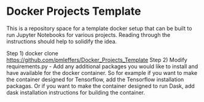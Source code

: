 # Docker Projects Template

This is a repository space for a template docker setup that can be built to run Jupyter Notebooks for various projects. Reading through the instructions should help to solidify the idea.

Step 1) docker clone https://github.com/pmleffers/Docker_Projects_Template
Step 2) Modify requirements.py 
          - Add any additional packages you would like to install and have available for the docker container. So for example if you want   to make the container designed for Tensorflow, add the Tensorflow installation packagas. Or if you want to make the container designed to run Dask, add dask installation instructions for building the container.
          



